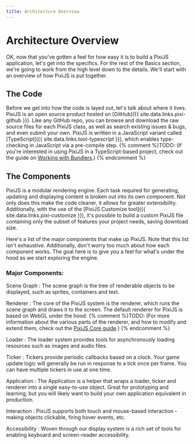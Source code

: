 ```yaml
---
title: Architecture Overview
---
```

# Architecture Overview

OK, now that you've gotten a feel for how easy it is to build a PixiJS application, let's get into the specifics.  For the rest of the Basics section, we're going to work from the high level down to the details.  We'll start with an overview of how PixiJS is put together.

## The Code

Before we get into how the code is layed out, let's talk about where it lives.  PixiJS is an open source product hosted on [GitHub]({{ site.data.links.pixi-github }}).  Like any GitHub repo, you can browse and download the raw source files for each PixiJS class, as well as search existing issues & bugs, and even submit your own.  PixiJS is written in a JavaScript variant called [TypeScript]({{ site.data.links.tool-typescript }}), which enables type-checking in JavaScript via a pre-compile step.  {% comment %}TODO: (If you're interested in using PixiJS in a TypeScript-based project, check out the guide on [Working with Bundlers](working-with-bundlers.md).) {% endcomment %}

## The Components

PixiJS is a modular rendering engine.  Each task required for generating, updating and displaying content is broken out into its own component.  Not only does this make the code cleaner, it allows for greater extensibility.  Additionally, with the use of the [PixiJS Customize tool]({{ site.data.links.pixi-customize }}), it's possible to build a custom PixiJS file containing only the subset of features your project needs, saving download size.

Here's a list of the major components that make up PixiJS.  Note that this list isn't exhaustive.  Additionally, don't worry too much about how each component works.  The goal here is to give you a feel for what's under the hood as we start exploring the engine.

### Major Components:

Scene Graph
: The scene graph is the tree of renderable objects to be displayed, such as sprites, containers and text.

Renderer
: The core of the PixiJS system is the renderer, which runs the scene graph and draws it to the screen.  The default renderer for PixiJS is based on WebGL under the hood. {% comment %}TODO: (For more information about the various parts of the renderer, and how to modify and extend them, check out the [PixiJS Core guide](pixijs-core.md).) {% endcomment %}

Loader
: The loader system provides tools for asynchronously loading resources such as images and audio files.

Ticker
: Tickers provide periodic callbacks based on a clock.  Your game update logic will generally be run in response to a tick once per frame.  You can have multiple tickers in use at one time.

Application
: The Application is a helper that wraps a loader, ticker and renderer into a single easy-to-use object.  Great for prototyping and learning, but you will likely want to build your own application equivalent in production.

Interaction
: PixiJS supports both touch and mouse-based interaction - making objects clickable, firing hover events, etc.

Accessibility
: Woven through our display system is a rich set of tools for enabling keyboard and screen-reader accessibility.

